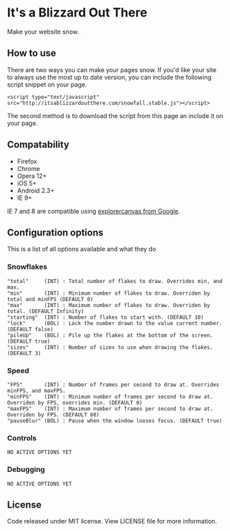 # It's a Blizzard Out There

Make your website snow.

## How to use

There are two ways you can make your pages snow. If you'd like your site
to always use the most up to date version, you can include the following
script snippet on your page.

    <script type="text/javascript" src="http://itsablizzardoutthere.com/snowfall.stable.js"></script>

The second method is to download the script from this page an include it
on your page.

## Compatability

* Firefox
* Chrome
* Opera 12+
* iOS 5+
* Android 2.3+
* IE 9+

IE 7 and 8 are compatible using [explorercanvas from Google](http://code.google.com/p/explorercanvas/).

## Configuration options

This is a list of all options available and what they do

### Snowflakes
	"total"     (INT) : Total number of flakes to draw. Overrides min, and max.
	"min"       (INT) : Minimum number of flakes to draw. Overriden by total and minFPS (DEFAULT 0)
	"max"       (INT) : Maximum number of flakes to draw. Overriden by total. (DEFAULT Infinity)
	"starting"  (INT) : Number of flakes to start with. (DEFAULT 10)
	"lock"      (BOL) : Lock the number drawn to the value current number. (DEFAULT false)
	"pileUp"    (BOL) : Pile up the flakes at the bottom of the screen. (DEFAULT true)
	"sizes"     (INT) : Number of sizes to use when drawing the flakes. (DEFAULT 3)

### Speed
	"FPS"       (INT) : Number of frames per second to draw at. Overrides minFPS, and maxFPS.
	"minFPS"    (INT) : Minimum number of frames per second to draw at. Overriden by FPS, overrides min. (DEFAULT 0)
	"maxFPS"    (INT) : Maximum number of frames per second to draw at. Overriden by FPS. (DEFAULT 60)
	"pauseBlur" (BOL) : Pause when the window looses focus. (DEFAULT true)

### Controls
	NO ACTIVE OPTIONS YET

### Debugging
	NO ACTIVE OPTIONS YET

## License

Code released under MIT license. View LICENSE file for more information.
